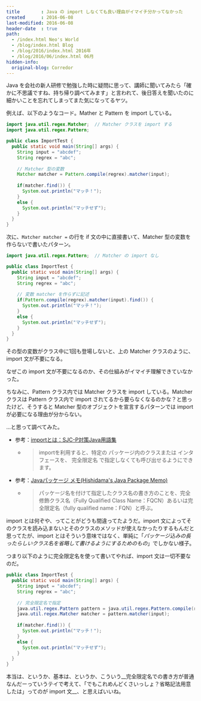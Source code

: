 ```yaml
---
title        : Java の import しなくても良い理由がイマイチ分かってなかった
created      : 2016-06-08
last-modified: 2016-06-08
header-date  : true
path:
  - /index.html Neo's World
  - /blog/index.html Blog
  - /blog/2016/index.html 2016年
  - /blog/2016/06/index.html 06月
hidden-info:
  original-blog: Corredor
---
```


Java を会社の新人研修で勉強した時に疑問に思って、講師に聞いてみたら「確かに不思議ですね、持ち帰り調べてみます」と言われて、後日答えを聞いたのに細かいことを忘れてしまってまた気になってるヤツ。

例えば、以下のようなコード。Mather と Pattern を import している。

```java
import java.util.regex.Matcher;  // Matcher クラスを import する
import java.util.regex.Pattern;

public class ImportTest {
  public static void main(String[] args) {
    String input = "abcdef";
    String regrex = "abc";
    
    // Matcher 型の変数
    Matcher matcher = Pattern.compile(regrex).matcher(input);
    
    if(matcher.find()) {
      System.out.println("マッチ！");
    }
    else {
      System.out.println("マッチせず");
    }
  }
}
```

次に、`Matcher matcher =` の行を if 文の中に直接書いて、Matcher 型の変数を作らないで書いたパターン。

```java
import java.util.regex.Pattern;  // Matcher の import なし

public class ImportTest {
  public static void main(String[] args) {
    String input = "abcdef";
    String regrex = "abc";
    
    // 変数 matcher を作らずに記述
    if(Pattern.compile(regrex).matcher(input).find()) {
      System.out.println("マッチ！");
    }
    else {
      System.out.println("マッチせず");
    }
  }
}
```

その型の変数がクラス中に1回も登場しないと、上の Matcher クラスのように、import 文が不要になる。

なぜこの import 文が不要になるのか、その仕組みがイマイチ理解できていなかった。

ちなみに、Pattern クラス内では Matcher クラスを import している。Matcher クラスは Pattern クラス内で import されてるから要らなくなるのかな？と思ったけど、そうすると Matcher 型のオブジェクトを宣言するパターンでは import が必要になる理由が分からない。

…と思って調べてみた。

- 参考：[importとは：SJC-P対策Java用語集](http://sjc-p.obx21.com/word/ei/import.html)
  - > importを利用すると、特定の パッケージ内のクラスまたは インタフェースを、 完全限定名 で指定しなくても呼び出せるようにできます。
- 参考：[Javaパッケージ メモ(Hishidama's Java Package Memo)](http://www.ne.jp/asahi/hishidama/home/tech/java/package.html)
  - > パッケージ名を付けて指定したクラス名の書き方のことを、完全修飾クラス名（Fully Qualified Class Name：FQCN）あるいは完全限定名（fully qualified name：FQN）と呼ぶ。

import とは何ぞや、ってことがどうも間違ってたようだ。import 文によってそのクラスを読み込まないとそのクラスのメソッドが使えなかったりするもんだと思ってたが、import とはそういう意味ではなく、単純に「_パッケージ込みの長ったらしいクラス名を省略して書けるようにするためのもの_」でしかない様子。

つまり以下のように完全限定名を使って書いてやれば、import 文は一切不要なのだ。

```java
public class ImportTest {
  public static void main(String[] args) {
    String input = "abcdef";
    String regrex = "abc";
    
    // 完全限定名で指定
    java.util.regex.Pattern pattern = java.util.regex.Pattern.compile(regrex);
    java.util.regex.Matcher matcher = pattern.matcher(input);
    
    if(matcher.find()) {
      System.out.println("マッチ！");
    }
    else {
      System.out.println("マッチせず");
    }
  }
}
```

本当は、というか、基本は、というか、こういう__完全限定名での書き方が普通なんだーっていうテイで考えて、「でもこれめんどくさいっしょ？省略記法用意したは」ってのが import 文__、と思えばいいね。
